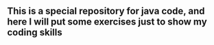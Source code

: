 ## This is a special repository for java code, and here I will put some exercises just to show my coding skills